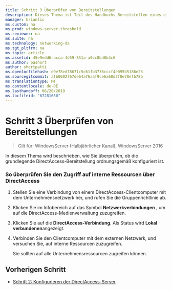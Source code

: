 ```yaml
---
title: Schritt 3 Überprüfen von Bereitstellungen
description: Dieses Thema ist Teil des Handbuchs Bereitstellen eines einzelnen DirectAccess-Servers mithilfe der erste Schritte-Assistenten für Windows Server 2016
manager: brianlic
ms.custom: na
ms.prod: windows-server-threshold
ms.reviewer: na
ms.suite: na
ms.technology: networking-da
ms.tgt_pltfrm: na
ms.topic: article
ms.assetid: 45e9edd6-acca-4d59-851a-a0cc8bd8b4c6
ms.author: pashort
author: shortpatti
ms.openlocfilehash: e9e78ed78671c5c61fb3736cccf4e095b5186e23
ms.sourcegitcommit: afb0602767de64a76aaf9ce6a60d2f0e78efb78b
ms.translationtype: MT
ms.contentlocale: de-DE
ms.lasthandoff: 06/20/2019
ms.locfileid: "67281650"
---
```

# <a name="step-3-verify-deployments"></a>Schritt 3 Überprüfen von Bereitstellungen

>Gilt für: WindowsServer (Halbjährlicher Kanal), WindowsServer 2016

In diesem Thema wird beschrieben, wie Sie überprüfen, ob die grundlegende DirectAccess-Bereitstellung ordnungsgemäß konfiguriert ist.  
  
### <a name="to-verify-access-to-internal-resources-through-directaccess"></a>So überprüfen Sie den Zugriff auf interne Ressourcen über DirectAccess  
  
1.  Stellen Sie eine Verbindung von einem DirectAccess-Clientcomputer mit dem Unternehmensnetzwerk her, und rufen Sie die Gruppenrichtlinie ab.  
  
2.  Klicken Sie im Infobereich auf das Symbol **Netzwerkverbindungen** , um auf die DirectAccess-Medienverwaltung zuzugreifen.  
  
3.  Klicken Sie auf die **DirectAccess-Verbindung**. Als Status wird **Lokal verbundenen**angezeigt.  
  
4.  Verbinden Sie den Clientcomputer mit dem externen Netzwerk, und versuchen Sie, auf interne Ressourcen zuzugreifen.  
  
    Sie sollten auf alle Unternehmensressourcen zugreifen können.  
  
## <a name="BKMK_Links"></a>Vorherigen Schritt  
  
-   [Schritt 2: Konfigurieren der DirectAccess-Server](da-basic-configure-s2-server.md)  
  


